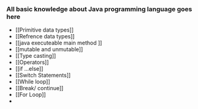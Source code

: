 ### All basic knowledge  about Java programming language goes here



- [[Primitive data types]]
- [[Refrence data types]]
- [[java executeable main method ]]
- [[mutable and unmutable]]
- [[Type casting]]
- [[Operators]]
- [[if ...else]]
- [[Switch Statements]]
- [[While loop]]
- [[Break/ continue]]
- [[For Loop]]
- 

